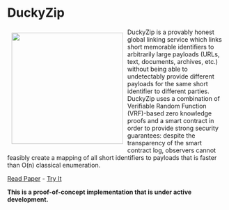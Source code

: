 <!---
# SPDX-FileCopyrightText: © 2019-2022 Nadim Kobeissi <nadim@symbolic.software>
# SPDX-License-Identifier: CC-BY-SA-4.0
-->

# DuckyZip

<img src="https://ducky.zip/assets/img/logo.png" alt="" align="left" height="256" style="margin:10px">

DuckyZip is a provably honest global linking service which links short memorable identifiers to arbitrarily large payloads (URLs, text, documents, archives, etc.) without being able to undetectably provide different payloads for the same short identifier to different parties. DuckyZip uses a combination of Verifiable Random Function (VRF)-based zero knowledge proofs and a smart contract in order to provide strong security guarantees: despite the transparency of the smart contract log, observers cannot feasibly create a mapping of all short identifiers to payloads that is faster than O(n) classical enumeration.

[Read Paper](https://eprint.iacr.org/2023/1069) - [Try It](https://ducky.zip)

**This is a proof-of-concept implementation that is under active development.**